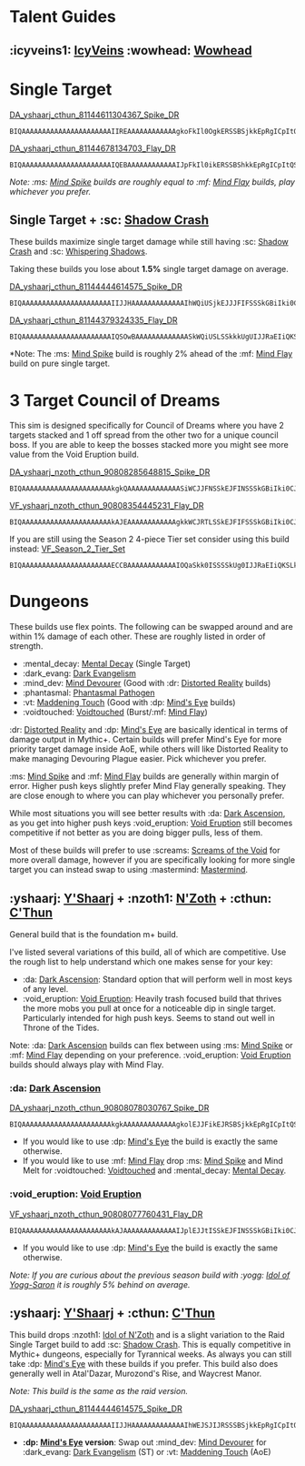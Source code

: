 # Talent Guides
## :icyveins1: [IcyVeins](<https://www.icy-veins.com/wow/shadow-priest-pve-dps-spec-builds-talents>) :wowhead: [Wowhead](<https://www.wowhead.com/guide/classes/priest/shadow/talent-builds-pve-dps>)
# Single Target
[DA_yshaarj_cthun_81144611304367_Spike_DR](<https://www.wowhead.com/talent-calc/priest/shadow/DAREEAVFEERUFEKFSKBQCBUNVFFQVFGSVFghBBR>)
```
BIQAAAAAAAAAAAAAAAAAAAAAAIIREAAAAAAAAAAAAgkoFkIl0OgkERSSBSjkkEpRgICpItQSQBSA
```

[DA_yshaarj_cthun_81144678134703_Flay_DR](<https://www.wowhead.com/talent-calc/priest/shadow/DAREEAVFEERUFEKFSKBQCBQNVFFQUFSiVFghBBR>)
```
BIQAAAAAAAAAAAAAAAAAAAAAAIQEBAAAAAAAAAAAAIJpFkIl0ikERSSBShkkEpRgICpItQSQBC
```

*Note: :ms: [Mind Spike](<https://www.wowhead.com/spell=73510>) builds are roughly equal to
:mf: [Mind Flay](<https://www.wowhead.com/spell=15407>) builds, play whichever you prefer.*
## Single Target + :sc: [Shadow Crash](<https://www.wowhead.com/spell=205385>)
These builds maximize single target damage while still having :sc: [Shadow Crash](<https://www.wowhead.com/spell=205385>) and :sc: [Whispering Shadows](<https://www.wowhead.com/spell=406777>).

Taking these builds you lose about **1.5%** single target damage on average.

[DA_yshaarj_cthun_81144444614575_Spike_DR](<https://www.wowhead.com/talent-calc/priest/shadow/DAREEAVFEERUFEKFSKBQCBQNVFFUVVEJVFghBBR>)
```
BIQAAAAAAAAAAAAAAAAAAAAAAIIJJHAAAAAAAAAAAAAIhWQiUSjkEJJJFIFSSSkGBiIki0CJBFIB
```

[DA_yshaarj_cthun_81144379324335_Flay_DR](<https://www.wowhead.com/talent-calc/priest/shadow/DAREEAVFEERUFEKFSKBQCBQNVFFUUVQlVFghBBR>)
```
BIQAAAAAAAAAAAAAAAAAAAAAAIQSOwBAAAAAAAAAAAAASkWQiUSLSSkkkUgUIJJRaEIiQKSLkEUgA
```

*Note: The :ms: [Mind Spike](<https://www.wowhead.com/spell=73510>) build is roughly 2% ahead of the :mf: [Mind Flay](<https://www.wowhead.com/spell=15407>) build on pure single target.

# 3 Target Council of Dreams
This sim is designed specifically for Council of Dreams where you have 2 targets stacked and 1 off spread from the other two for a unique council boss. If you are able to keep the bosses stacked
more you might see more value from the Void Eruption build.

[DA_yshaarj_nzoth_cthun_90808285648815_Spike_DR](<https://www.wowhead.com/talent-calc/priest/shadow/DAREEAVFEERUFEKFSKBQCBUNVFFURVGCVFIFRBR>)
```
BIQAAAAAAAAAAAAAAAAAAAAAAkgkQAAAAAAAAAAAAASiWCJJFNSSkEJFINSSSkGBiIki0CJBFIB
```

[VF_yshaarj_nzoth_cthun_90808354445231_Flay_DR](<https://www.wowhead.com/talent-calc/priest/shadow/DAREEAVFEERUFEKFSKBQCBQNVFFUQUSiVFIFRBV>)
```
BIQAAAAAAAAAAAAAAAAAAAAAAkAJEAAAAAAAAAAAAgkkWCJRTLSSkEJFIFSSSkGBiIki0CJBFIA
```

If you are still using the Season 2 4-piece Tier set consider using this build instead:
[VF_Season_2_Tier_Set](<https://www.wowhead.com/talent-calc/priest/shadow/DAREEAVFEERUFEKFSKBQCBUNVRFUQVRiQUKEVBU>)
```
BIQAAAAAAAAAAAAAAAAAAAAAAECCBAAAAAAAAAAAAIOQaSkk0ISSSSkUg0IJJRaEIiQKSLkEUQC
```

# Dungeons
These builds use flex points. The following can be swapped around and are within 1% damage of each other. These are roughly listed in order of strength.
- :mental_decay: [Mental Decay](<https://www.wowhead.com/spell=375994>) (Single Target)
- :dark_evang: [Dark Evangelism](<https://www.wowhead.com/spell=391095>)
- :mind_dev: [Mind Devourer](<https://www.wowhead.com/spell=373202>) (Good with :dr: [Distorted Reality](<https://www.wowhead.com/spell=409044>) builds)
- :phantasmal: [Phantasmal Pathogen](<https://www.wowhead.com/spell=407469>)
- :vt: [Maddening Touch](<https://www.wowhead.com/spell=391228>) (Good with :dp: [Mind's Eye](<https://www.wowhead.com/spell=407470>) builds)
- :voidtouched: [Voidtouched](<https://www.wowhead.com/spell=407430>) (Burst/:mf: [Mind Flay](<https://www.wowhead.com/spell=15407>))

:dr: [Distorted Reality](<https://www.wowhead.com/spell=409044>) and :dp: [Mind's Eye](<https://www.wowhead.com/spell=407470>) are basically identical in terms of damage output in Mythic+. Certain builds will prefer Mind's Eye for more priority target damage inside AoE, while others will like Distorted Reality to make managing Devouring Plague easier. Pick whichever you prefer.

:ms: [Mind Spike](<https://www.wowhead.com/spell=73510>) and :mf: [Mind Flay](<https://www.wowhead.com/spell=15407>) builds are generally within margin of error. Higher push keys slightly prefer Mind Flay generally speaking. They are close enough to where you can play whichever you personally prefer.

While most situations you will see better results with :da: [Dark Ascension](<https://www.wowhead.com/spell=391109>), as you get into higher push keys :void_eruption: [Void Eruption](<https://www.wowhead.com/spell=228260>) still becomes competitive if not better as you are doing bigger pulls, less of them.

Most of these builds will prefer to use :screams: [Screams of the Void](<https://www.wowhead.com/spell=375767>) for more overall damage, however if you are specifically looking for more single
target you can instead swap to using :mastermind: [Mastermind](<https://www.wowhead.com/spell=391151>).

## :yshaarj: [Y'Shaarj](<https://www.wowhead.com/spell=373310>) + :nzoth1: [N'Zoth](<https://www.wowhead.com/spell=373280>) + :cthun: [C'Thun](<https://www.wowhead.com/spell=377349>)
General build that is the foundation m+ build.

I've listed several variations of this build, all of which are competitive. Use the rough list to help understand which one makes sense for your key:
- :da: [Dark Ascension](<https://www.wowhead.com/spell=391109>): Standard option that will perform well in most keys of any level.
- :void_eruption: [Void Eruption](<https://www.wowhead.com/spell=228260>): Heavily trash focused build that thrives the more mobs you pull at once for a noticeable dip in single target. Particularly intended for high push keys. Seems to stand out well in Throne of the Tides.

Note: :da: [Dark Ascension](<https://www.wowhead.com/spell=391109>) builds can flex between using :ms: [Mind Spike](<https://www.wowhead.com/spell=73510>) or :mf: [Mind Flay](<https://www.wowhead.com/spell=15407>) depending on your preference. :void_eruption: [Void Eruption](<https://www.wowhead.com/spell=228260>) builds should always play with Mind Flay.

### :da: [Dark Ascension](<https://www.wowhead.com/spell=391109>)
[DA_yshaarj_nzoth_cthun_90808078030767_Spike_DR](<https://www.wowhead.com/talent-calc/priest/shadow/DAREEAVFEERUFEKFSKBQCBUNVRFURVGgVFIFRBE>)
```
BIQAAAAAAAAAAAAAAAAAAAAAAkgkAAAAAAAAAAAAAgkolEJJFikEJRSBSjkkEpRgICpItQSQBSA
```
- If you would like to use :dp: [Mind's Eye](<https://www.wowhead.com/spell=407470>) the build is exactly the same otherwise.
- If you would like to use :mf: [Mind Flay](<https://www.wowhead.com/spell=15407>) drop :ms: [Mind Spike](<https://www.wowhead.com/spell=73510>) and Mind Melt for :voidtouched: [Voidtouched](<https://www.wowhead.com/spell=407430>) and :mental_decay: [Mental Decay](<https://www.wowhead.com/spell=375994>).

### :void_eruption: [Void Eruption](<https://www.wowhead.com/spell=228260>)
[VF_yshaarj_nzoth_cthun_90808077760431_Flay_DR](<https://www.wowhead.com/talent-calc/priest/shadow/DAREEAVFEERUFEKFSKBQCBUNVRFUUVSgVFIFRBU>)
```
BIQAAAAAAAAAAAAAAAAAAAAAAkAJAAAAAAAAAAAAAIJplEJJtISSkEJFINSSSkGBiIki0CJBFIA
```
- If you would like to use :dp: [Mind's Eye](<https://www.wowhead.com/spell=407470>) the build is exactly the same otherwise.

*Note: If you are curious about the previous season build with :yogg: [Idol of Yogg-Saron](<https://www.wowhead.com/spell=373273>) it is roughly 5% behind on average.*

## :yshaarj: [Y'Shaarj](<https://www.wowhead.com/spell=373310>) + :cthun: [C'Thun](<https://www.wowhead.com/spell=377349>)
This build drops :nzoth1: [Idol of N'Zoth](<https://www.wowhead.com/spell=373280>) and is a slight variation to the Raid Single Target build to add :sc: [Shadow Crash](<https://www.wowhead.com/spell=205385>). This is equally competitive in Mythic+ dungeons, especially for Tyrannical weeks. As always you can still take :dp: [Mind's Eye](<https://www.wowhead.com/spell=407470>) with these builds if you prefer. This build also does generally well in Atal'Dazar, Murozond's Rise, and Waycrest Manor.

*Note: This build is the same as the raid version.*

[DA_yshaarj_cthun_81144444614575_Spike_DR](<https://www.wowhead.com/talent-calc/priest/shadow/DAREEAVFEERUFEKFSKBQCBUNVRFUVVEJVFghBBE>)
```
BIQAAAAAAAAAAAAAAAAAAAAAAIIJJHAAAAAAAAAAAAAIhWEJSJIJRSSSBSjkkEpRgICpItQSQBSA
```
- **:dp: [Mind's Eye](<https://www.wowhead.com/spell=407470>) version**: Swap out :mind_dev: [Mind Devourer](<https://www.wowhead.com/spell=373202>) for :dark_evang: [Dark Evangelism](<https://www.wowhead.com/spell=391095>) (ST) or :vt: [Maddening Touch](<https://www.wowhead.com/spell=391228>) (AoE)